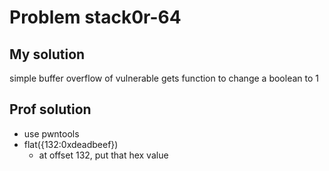 # Problem stack0r-64

## My solution

simple buffer overflow of vulnerable gets function to change a boolean to 1

## Prof solution

- use pwntools
- flat({132:0xdeadbeef})
  - at offset 132, put that hex value